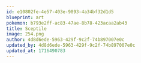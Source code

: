 ```yaml
---
id: e10802fe-4e57-403e-9893-4a34bf32d1d5
blueprint: art
pokemon: b793e2ff-ac83-47ae-8b78-423acaa2ab43
title: Sceptile
image: 254.png
author: 4d8d6ede-5963-429f-9c2f-74b897007e0c
updated_by: 4d8d6ede-5963-429f-9c2f-74b897007e0c
updated_at: 1716490783
---
```

